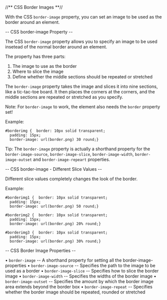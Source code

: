 //** CSS Border Images **//

With the CSS `border-image` property, you can set an image to be used as the border around an element.

-- CSS border-image Property --

The CSS `border-image` property allows you to specify an image to be used insetead of the normal border around an element.

The property has three parts:

1. The image to use as the border
2. Where to slice the image
3. Define whether the middle sections should be repeated or stretched

The `border-image` property takes the image and slices it into nine sections, like a tic-tac-toe board. It then places the corners at the corners, and the middle sections are repeated or stretched as you specify.

Note: For `border-image` to work, the element also needs the `border` property set!

Example:

```
#borderimg {  border: 10px solid transparent;  
  padding: 15px;  
  border-image: url(border.png) 30 round;}
```

Tip: The `border-image` property is actually a shorthand property for the `border-image-source`, `border-image-slice`, `border-image-width`, `border-image-outset` and `border-image-repeart` properties.

-- CSS border-image - Different Slice Values --

Different slice values completely changes the look of the border.

Example:

```
#borderimg1 {  border: 10px solid transparent;  
  padding: 15px;  
  border-image: url(border.png) 50 round;}  
  
#borderimg2 {  border: 10px solid transparent;  
  padding: 15px;  
  border-image: url(border.png) 20% round;}  
  
#borderimg3 {  border: 10px solid transparent;  
  padding: 15px;  
  border-image: url(border.png) 30% round;}
```

-- CSS Border Image Properties --

• `border-image` -- A shorthand property for setting all the border-image-properties
• `border-image-source` -- Specifies the path to the image to be used as a border
• `border-image-slice` -- Specifies how to slice the border image
• `border-image-width` -- Specifies the widths of the border image
• `border-image-outset` -- Specifies the amount by which the border image area extends beyond the border box
• `border-image-repeat` -- Specifies whether the border image should be repeated, rounded or stretched